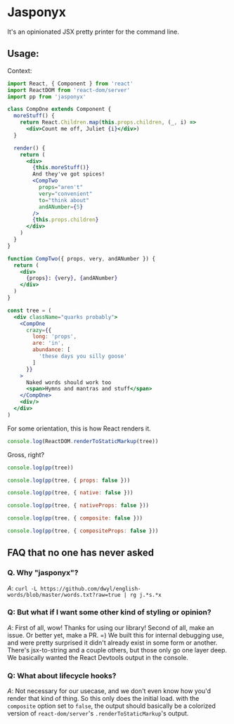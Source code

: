 # Jasponyx

It's an opinionated JSX pretty printer for the command line.

## Usage:

Context:

```jsx
import React, { Component } from 'react'
import ReactDOM from 'react-dom/server'
import pp from 'jasponyx'

class CompOne extends Component {
  moreStuff() {
    return React.Children.map(this.props.children, (_, i) =>
      <div>Count me off, Juliet {i}</div>)
  }

  render() {
    return (
      <div>
        {this.moreStuff()}
        And they've got spices!
        <CompTwo
          props="aren't"
          very="convenient"
          to="think about"
          andANumber={5}
        />
        {this.props.children}
      </div>
    )
  }
}

function CompTwo({ props, very, andANumber }) {
  return (
    <div>
      {props}: {very}, {andANumber}
    </div>
  )
}

const tree = (
  <div className="quarks probably">
    <CompOne
      crazy={{
        long: 'props',
        are: 'in',
        abundance: [
          'these days you silly goose'
        ]
      }}
    >
      Naked words should work too
      <span>Hymns and mantras and stuff</span>
    </CompOne>
    <div/>
  </div>
)
```

For some orientation, this is how React renders it.

```jsx
console.log(ReactDOM.renderToStaticMarkup(tree))
```

Gross, right?

```jsx
console.log(pp(tree))
```

```jsx
console.log(pp(tree, { props: false }))
```

```jsx
console.log(pp(tree, { native: false }))
```

```jsx
console.log(pp(tree, { nativeProps: false }))
```

```jsx
console.log(pp(tree, { composite: false }))
```

```jsx
console.log(pp(tree, { compositeProps: false }))
```

## FAQ that no one has never asked

### Q. Why "jasponyx"?

*A*: `curl -L https://github.com/dwyl/english-words/blob/master/words.txt?raw=true | rg j.*s.*x`

### Q: But what if I want some other kind of styling or opinion?

*A*: First of all, wow! Thanks for using our library! Second of all, make an issue. Or better yet, make a PR. =) We built this for internal debugging use, and were pretty surprised it didn't already exist in some form or another. There's jsx-to-string and a couple others, but those only go one layer deep. We basically wanted the React Devtools output in the console.

### Q: What about lifecycle hooks?

*A*: Not necessary for our usecase, and we don't even know how you'd render that kind of thing. So this only does the initial load. with the `composite` option set to `false`, the output should basically be a colorized version of `react-dom/server`'s `.renderToStaticMarkup`'s output.
